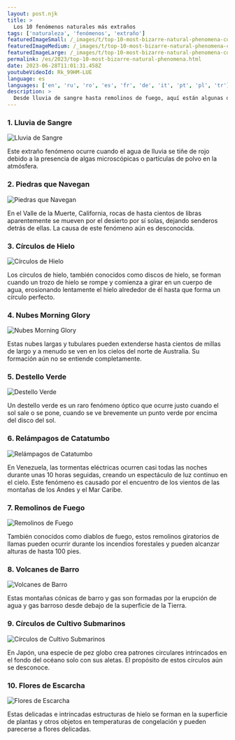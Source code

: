 ```yaml
---
layout: post.njk
title: >
  Los 10 fenómenos naturales más extraños
tags: ['naturaleza', 'fenómenos', 'extraño']
featuredImageSmall: /_images/t/top-10-most-bizarre-natural-phenomena-cover-es-small.webp
featuredImageMedium: /_images/t/top-10-most-bizarre-natural-phenomena-cover-es-medium.webp
featuredImageLarge: /_images/t/top-10-most-bizarre-natural-phenomena-cover-es-large.webp
permalink: /es/2023/top-10-most-bizarre-natural-phenomena.html
date: 2023-06-28T11:01:31.458Z
youtubeVideoId: Rk_99HM-LUE
language: es
languages: ['en', 'ru', 'ro', 'es', 'fr', 'de', 'it', 'pt', 'pl', 'tr']
description: >
  Desde lluvia de sangre hasta remolinos de fuego, aquí están algunas de las ocurrencias naturales más inusuales alrededor del mundo.
---
```


### 1. Lluvia de Sangre

![Lluvia de Sangre](/_images/6/6284d97f76f4d01249456e7810df6ee8-medium.webp)

Este extraño fenómeno ocurre cuando el agua de lluvia se tiñe de rojo debido a la presencia de algas microscópicas o partículas de polvo en la atmósfera.

### 2. Piedras que Navegan

![Piedras que Navegan](/_images/a/a9f70f7c4845d153a7cfe90b983cd966-medium.webp)

En el Valle de la Muerte, California, rocas de hasta cientos de libras aparentemente se mueven por el desierto por sí solas, dejando senderos detrás de ellas. La causa de este fenómeno aún es desconocida.

### 3. Círculos de Hielo

![Círculos de Hielo](/_images/3/3807f9ff571058e5f9c2aa4f23247d04-medium.webp)

Los círculos de hielo, también conocidos como discos de hielo, se forman cuando un trozo de hielo se rompe y comienza a girar en un cuerpo de agua, erosionando lentamente el hielo alrededor de él hasta que forma un círculo perfecto.

### 4. Nubes Morning Glory

![Nubes Morning Glory](/_images/e/e2d0fb9286ae43f1759a9b97c800ab56-medium.webp)

Estas nubes largas y tubulares pueden extenderse hasta cientos de millas de largo y a menudo se ven en los cielos del norte de Australia. Su formación aún no se entiende completamente.

### 5. Destello Verde

![Destello Verde](/_images/1/143ce655cefb59ccae7f0e2fdb8e1493-medium.webp)

Un destello verde es un raro fenómeno óptico que ocurre justo cuando el sol sale o se pone, cuando se ve brevemente un punto verde por encima del disco del sol.

### 6. Relámpagos de Catatumbo

![Relámpagos de Catatumbo](/_images/7/758da73c0e8078770560f37c61644fff-medium.webp)

En Venezuela, las tormentas eléctricas ocurren casi todas las noches durante unas 10 horas seguidas, creando un espectáculo de luz continuo en el cielo. Este fenómeno es causado por el encuentro de los vientos de las montañas de los Andes y el Mar Caribe.

### 7. Remolinos de Fuego

![Remolinos de Fuego](/_images/f/f03128551d7ca2bc2b8112a91f5280d0-medium.webp)

También conocidos como diablos de fuego, estos remolinos giratorios de llamas pueden ocurrir durante los incendios forestales y pueden alcanzar alturas de hasta 100 pies.

### 8. Volcanes de Barro

![Volcanes de Barro](/_images/4/4d62735646e44b9499d5d938c56407fd-medium.webp)

Estas montañas cónicas de barro y gas son formadas por la erupción de agua y gas barroso desde debajo de la superficie de la Tierra.

### 9. Círculos de Cultivo Submarinos

![Círculos de Cultivo Submarinos](/_images/c/c7dafe2c60c14064c3a5e31e805de273-medium.webp)

En Japón, una especie de pez globo crea patrones circulares intrincados en el fondo del océano solo con sus aletas. El propósito de estos círculos aún se desconoce.

### 10. Flores de Escarcha

![Flores de Escarcha](/_images/2/226676a7dbfb8773771b298a9383d9cc-medium.webp)

Estas delicadas e intrincadas estructuras de hielo se forman en la superficie de plantas y otros objetos en temperaturas de congelación y pueden parecerse a flores delicadas.

